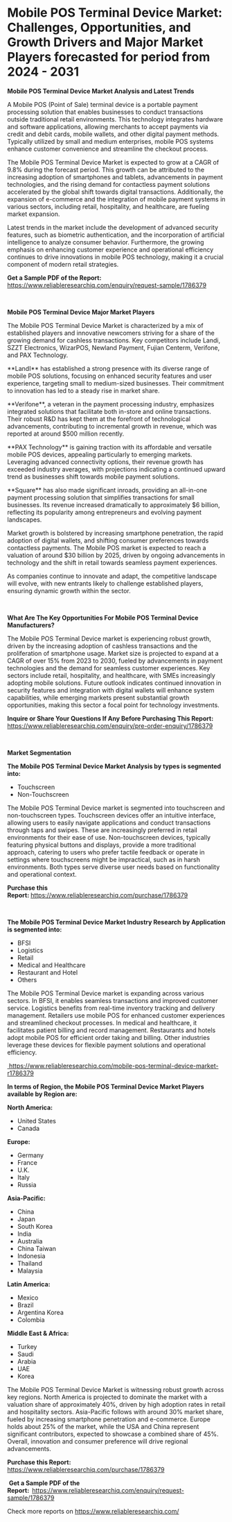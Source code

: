 <p><h1>Mobile POS Terminal Device Market: Challenges, Opportunities, and Growth Drivers and Major Market Players forecasted for period from 2024 - 2031</h1></p><p><strong>Mobile POS Terminal Device Market Analysis and Latest Trends</strong></p>
<p><p>A Mobile POS (Point of Sale) terminal device is a portable payment processing solution that enables businesses to conduct transactions outside traditional retail environments. This technology integrates hardware and software applications, allowing merchants to accept payments via credit and debit cards, mobile wallets, and other digital payment methods. Typically utilized by small and medium enterprises, mobile POS systems enhance customer convenience and streamline the checkout process.</p><p>The Mobile POS Terminal Device Market is expected to grow at a CAGR of 9.8% during the forecast period. This growth can be attributed to the increasing adoption of smartphones and tablets, advancements in payment technologies, and the rising demand for contactless payment solutions accelerated by the global shift towards digital transactions. Additionally, the expansion of e-commerce and the integration of mobile payment systems in various sectors, including retail, hospitality, and healthcare, are fueling market expansion. </p><p>Latest trends in the market include the development of advanced security features, such as biometric authentication, and the incorporation of artificial intelligence to analyze consumer behavior. Furthermore, the growing emphasis on enhancing customer experience and operational efficiency continues to drive innovations in mobile POS technology, making it a crucial component of modern retail strategies.</p></p>
<p><strong>Get a Sample PDF of the Report:&nbsp;</strong> <a href="https://www.reliableresearchiq.com/enquiry/request-sample/1786379?utm_campaign=1906&utm_medium=2&utm_source=Github&utm_content=ia&utm_term=27122024&utm_id=mobile-pos-terminal-device">https://www.reliableresearchiq.com/enquiry/request-sample/1786379</a></p>
<p>&nbsp;</p>
<p><strong>Mobile POS Terminal Device Major Market Players</strong></p>
<p><p>The Mobile POS Terminal Device Market is characterized by a mix of established players and innovative newcomers striving for a share of the growing demand for cashless transactions. Key competitors include Landi, SZZT Electronics, WizarPOS, Newland Payment, Fujian Centerm, Verifone, and PAX Technology.</p><p>**LandI** has established a strong presence with its diverse range of mobile POS solutions, focusing on enhanced security features and user experience, targeting small to medium-sized businesses. Their commitment to innovation has led to a steady rise in market share.</p><p>**Verifone**, a veteran in the payment processing industry, emphasizes integrated solutions that facilitate both in-store and online transactions. Their robust R&D has kept them at the forefront of technological advancements, contributing to incremental growth in revenue, which was reported at around $500 million recently.</p><p>**PAX Technology** is gaining traction with its affordable and versatile mobile POS devices, appealing particularly to emerging markets. Leveraging advanced connectivity options, their revenue growth has exceeded industry averages, with projections indicating a continued upward trend as businesses shift towards mobile payment solutions.</p><p>**Square** has also made significant inroads, providing an all-in-one payment processing solution that simplifies transactions for small businesses. Its revenue increased dramatically to approximately $6 billion, reflecting its popularity among entrepreneurs and evolving payment landscapes.</p><p>Market growth is bolstered by increasing smartphone penetration, the rapid adoption of digital wallets, and shifting consumer preferences towards contactless payments. The Mobile POS market is expected to reach a valuation of around $30 billion by 2025, driven by ongoing advancements in technology and the shift in retail towards seamless payment experiences.</p><p>As companies continue to innovate and adapt, the competitive landscape will evolve, with new entrants likely to challenge established players, ensuring dynamic growth within the sector.</p></p>
<p>&nbsp;</p>
<p><strong>What Are The Key Opportunities For Mobile POS Terminal Device Manufacturers?</strong></p>
<p><p>The Mobile POS Terminal Device market is experiencing robust growth, driven by the increasing adoption of cashless transactions and the proliferation of smartphone usage. Market size is projected to expand at a CAGR of over 15% from 2023 to 2030, fueled by advancements in payment technologies and the demand for seamless customer experiences. Key sectors include retail, hospitality, and healthcare, with SMEs increasingly adopting mobile solutions. Future outlook indicates continued innovation in security features and integration with digital wallets will enhance system capabilities, while emerging markets present substantial growth opportunities, making this sector a focal point for technology investments.</p></p>
<p><strong>Inquire or Share Your Questions If Any Before Purchasing This Report:</strong> <a href="https://www.reliableresearchiq.com/enquiry/pre-order-enquiry/1786379?utm_campaign=1906&utm_medium=2&utm_source=Github&utm_content=ia&utm_term=27122024&utm_id=mobile-pos-terminal-device">https://www.reliableresearchiq.com/enquiry/pre-order-enquiry/1786379</a></p>
<p>&nbsp;</p>
<p><strong>Market Segmentation</strong></p>
<p><strong>The Mobile POS Terminal Device Market Analysis by types is segmented into:</strong></p>
<p><ul><li>Touchscreen</li><li>Non-Touchscreen</li></ul></p>
<p><p>The Mobile POS Terminal Device market is segmented into touchscreen and non-touchscreen types. Touchscreen devices offer an intuitive interface, allowing users to easily navigate applications and conduct transactions through taps and swipes. These are increasingly preferred in retail environments for their ease of use. Non-touchscreen devices, typically featuring physical buttons and displays, provide a more traditional approach, catering to users who prefer tactile feedback or operate in settings where touchscreens might be impractical, such as in harsh environments. Both types serve diverse user needs based on functionality and operational context.</p></p>
<p><strong>Purchase this Report:&nbsp;</strong><a href="https://www.reliableresearchiq.com/purchase/1786379?utm_campaign=1906&utm_medium=2&utm_source=Github&utm_content=ia&utm_term=27122024&utm_id=mobile-pos-terminal-device">https://www.reliableresearchiq.com/purchase/1786379</a></p>
<p>&nbsp;</p>
<p><strong>The Mobile POS Terminal Device Market Industry Research by Application is segmented into:</strong></p>
<p><ul><li>BFSI</li><li>Logistics</li><li>Retail</li><li>Medical and Healthcare</li><li>Restaurant and Hotel</li><li>Others</li></ul></p>
<p><p>The Mobile POS Terminal Device market is expanding across various sectors. In BFSI, it enables seamless transactions and improved customer service. Logistics benefits from real-time inventory tracking and delivery management. Retailers use mobile POS for enhanced customer experiences and streamlined checkout processes. In medical and healthcare, it facilitates patient billing and record management. Restaurants and hotels adopt mobile POS for efficient order taking and billing. Other industries leverage these devices for flexible payment solutions and operational efficiency.</p></p>
<p><a href="https://www.reliableresearchiq.com/mobile-pos-terminal-device-market-r1786379?utm_campaign=1906&utm_medium=2&utm_source=Github&utm_content=ia&utm_term=27122024&utm_id=mobile-pos-terminal-device">&nbsp;https://www.reliableresearchiq.com/mobile-pos-terminal-device-market-r1786379</a></p>
<p><strong>In terms of Region, the Mobile POS Terminal Device Market Players available by Region are:</strong></p>
<p>
    <p> <strong> North America: </strong>
        <ul>
            <li>United States</li>
            <li>Canada</li>
        </ul>
        </p> 
    <p> <strong> Europe: </strong>
        <ul>
            <li>Germany</li>
            <li>France</li>
            <li>U.K.</li>
            <li>Italy</li>
            <li>Russia</li>
        </ul>
        </p> 
    <p> <strong> Asia-Pacific: </strong>
        <ul>
            <li>China</li>
            <li>Japan</li>
            <li>South Korea</li>
            <li>India</li>
            <li>Australia</li>
            <li>China Taiwan</li>
            <li>Indonesia</li>
            <li>Thailand</li>
            <li>Malaysia</li>
        </ul>
        </p> 
    <p> <strong> Latin America: </strong>
        <ul>
            <li>Mexico</li>
            <li>Brazil</li>
            <li>Argentina Korea</li>
            <li>Colombia</li>
        </ul>
        </p> 
    <p> <strong> Middle East & Africa: </strong>
        <ul>
            <li>Turkey</li>
            <li>Saudi</li>
            <li>Arabia</li>
            <li>UAE</li>
            <li>Korea</li>
        </ul>
    </p>
    </p>
<p><p>The Mobile POS Terminal Device Market is witnessing robust growth across key regions. North America is projected to dominate the market with a valuation share of approximately 40%, driven by high adoption rates in retail and hospitality sectors. Asia-Pacific follows with around 30% market share, fueled by increasing smartphone penetration and e-commerce. Europe holds about 25% of the market, while the USA and China represent significant contributors, expected to showcase a combined share of 45%. Overall, innovation and consumer preference will drive regional advancements.</p></p>
<p><strong>Purchase this Report: </strong><a href="https://www.reliableresearchiq.com/purchase/1786379?utm_campaign=1906&utm_medium=2&utm_source=Github&utm_content=ia&utm_term=27122024&utm_id=mobile-pos-terminal-device">https://www.reliableresearchiq.com/purchase/1786379</a></p>
<p>&nbsp;<strong>Get a Sample PDF of the Report:&nbsp;&nbsp;</strong><a href="https://www.reliableresearchiq.com/enquiry/request-sample/1786379?utm_campaign=1906&utm_medium=2&utm_source=Github&utm_content=ia&utm_term=27122024&utm_id=mobile-pos-terminal-device">https://www.reliableresearchiq.com/enquiry/request-sample/1786379</a></p>
<p><strong></strong></p>
<p>Check more reports on <a href="https://www.reliableresearchiq.com/?utm_campaign=1906&utm_medium=2&utm_source=Github&utm_content=ia&utm_term=27122024&utm_id=mobile-pos-terminal-device">https://www.reliableresearchiq.com/</a></p>